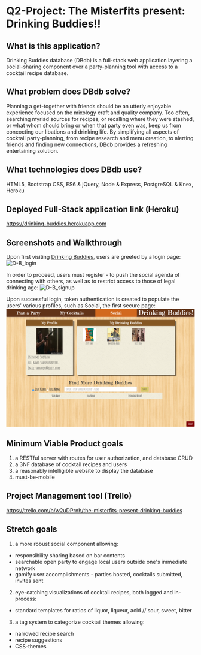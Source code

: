 
# Q2-Project: The Misterfits present: Drinking Buddies!!

## What is this application?
Drinking Buddies database (DBdb) is a full-stack web application layering a social-sharing component over a party-planning tool with access to a cocktail recipe database.

## What problem does DBdb solve?
Planning a get-together with friends should be an utterly enjoyable experience focused on the mixology craft and quality company. Too often, searching myriad sources for recipes, or recalling where they were stashed, or what whom should bring or when that party even was, keep us from concocting our libations and drinking life. By simplifying all aspects of cocktail party-planning, from recipe research and menu creation, to alerting friends and finding new connections, DBdb provides a refreshing entertaining solution.

## What technologies does DBdb use?
HTML5, Bootstrap CSS, ES6 & jQuery, Node & Express, PostgreSQL & Knex, Heroku

## Deployed Full-Stack application link (Heroku)
<https://drinking-buddies.herokuapp.com>

## Screenshots and Walkthrough
Upon first visiting [Drinking Buddies](https://drinking-buddies.herokuapp.com), users are greeted by a login page:
![D-B_login](screenshots/1-login.png)


In order to proceed, users must register - to push the social agenda of connecting with others, as well as to restrict access to those of legal drinking age:
![D-B_signup](screenshots/2-signup.png)


Upon successful login, token authentication is created to populate the users' various profiles, such as Social, the first secure page:
![D-B_social](screenshots/3-social.png)


## Minimum Viable Product goals
1. a RESTful server with routes for user authorization, and database CRUD
2. a 3NF database of cocktail recipes and users
3. a reasonably intelligible website to display the database
4. must-be-mobile

## Project Management tool (Trello)
<https://trello.com/b/w2uDPrnh/the-misterfits-present-drinking-buddies>

## Stretch goals
1. a more robust social component allowing:
  * responsibility sharing based on bar contents
  * searchable open party to engage local users outside one's immediate network
  * gamify user accomplishments - parties hosted, cocktails submitted, invites sent

2. eye-catching visualizations of cocktail recipes, both logged and in-process:
  * standard templates for ratios of liquor, liqueur, acid // sour, sweet, bitter


3. a tag system to categorize cocktail themes allowing:
  * narrowed recipe search
  * recipe suggestions
  * CSS-themes
